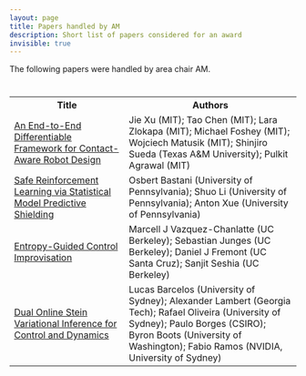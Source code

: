 ```yaml
---
layout: page
title: Papers handled by AM
description: Short list of papers considered for an award
invisible: true
---
```


The following papers were handled by area chair AM.

<table class="table" style="margin-top: 40px;">
<tr><th width="40%">Title</th><th width="60%">Authors</th></tr>

<tr><td><a href="../../papers/008/">An End-to-End Differentiable Framework for Contact-Aware Robot Design</a></td><td>Jie Xu (MIT); Tao Chen (MIT); Lara Zlokapa (MIT); Michael Foshey (MIT); Wojciech Matusik (MIT); Shinjiro Sueda (Texas A&M University); Pulkit Agrawal (MIT)</td></tr>
<tr><td><a href="../../papers/026/">Safe Reinforcement Learning via Statistical Model Predictive Shielding</a></td><td>Osbert Bastani (University of Pennsylvania); Shuo Li (University of Pennsylvania); Anton Xue (University of Pennsylvania)</td></tr>
<tr><td><a href="../../papers/051/">Entropy-Guided Control Improvisation</a></td><td>Marcell J Vazquez-Chanlatte (UC Berkeley); Sebastian Junges (UC Berkeley); Daniel J Fremont (UC Santa Cruz); Sanjit Seshia (UC Berkeley)</td></tr>
<tr><td><a href="../../papers/068/">Dual Online Stein Variational Inference for Control and Dynamics</a></td><td>Lucas Barcelos (University of Sydney); Alexander Lambert (Georgia Tech); Rafael Oliveira (University of Sydney); Paulo Borges (CSIRO); Byron Boots (University of Washington); Fabio Ramos (NVIDIA, University of Sydney)</td></tr>

</table>

